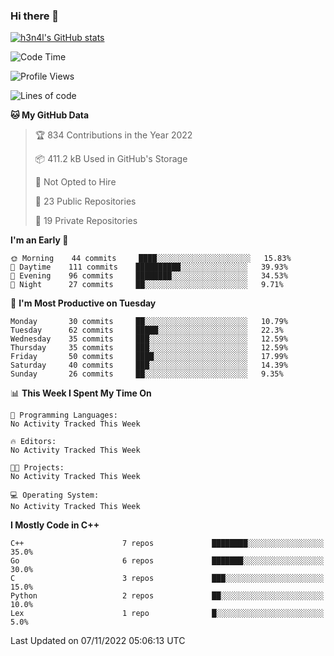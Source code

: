 ### Hi there 👋

[![h3n4l's GitHub stats](https://github-readme-stats.vercel.app/api?username=h3n4l&count_private=true&show_icons=true&theme=radical)](https://github.com/h3n4l/github-readme-stats)

<!--START_SECTION:waka-->
![Code Time](http://img.shields.io/badge/Code%20Time-771%20hrs%201%20min-blue)

![Profile Views](http://img.shields.io/badge/Profile%20Views-11-blue)

![Lines of code](https://img.shields.io/badge/From%20Hello%20World%20I%27ve%20Written-44%20Thousand%20lines%20of%20code-blue)

**🐱 My GitHub Data** 

> 🏆 834 Contributions in the Year 2022
 > 
> 📦 411.2 kB Used in GitHub's Storage 
 > 
> 🚫 Not Opted to Hire
 > 
> 📜 23 Public Repositories 
 > 
> 🔑 19 Private Repositories  
 > 
**I'm an Early 🐤** 

```text
🌞 Morning    44 commits     ████░░░░░░░░░░░░░░░░░░░░░   15.83% 
🌆 Daytime    111 commits    ██████████░░░░░░░░░░░░░░░   39.93% 
🌃 Evening    96 commits     ████████░░░░░░░░░░░░░░░░░   34.53% 
🌙 Night      27 commits     ██░░░░░░░░░░░░░░░░░░░░░░░   9.71%

```
📅 **I'm Most Productive on Tuesday** 

```text
Monday       30 commits     ██░░░░░░░░░░░░░░░░░░░░░░░   10.79% 
Tuesday      62 commits     █████░░░░░░░░░░░░░░░░░░░░   22.3% 
Wednesday    35 commits     ███░░░░░░░░░░░░░░░░░░░░░░   12.59% 
Thursday     35 commits     ███░░░░░░░░░░░░░░░░░░░░░░   12.59% 
Friday       50 commits     ████░░░░░░░░░░░░░░░░░░░░░   17.99% 
Saturday     40 commits     ███░░░░░░░░░░░░░░░░░░░░░░   14.39% 
Sunday       26 commits     ██░░░░░░░░░░░░░░░░░░░░░░░   9.35%

```


📊 **This Week I Spent My Time On** 

```text
💬 Programming Languages: 
No Activity Tracked This Week

🔥 Editors: 
No Activity Tracked This Week

🐱‍💻 Projects: 
No Activity Tracked This Week

💻 Operating System: 
No Activity Tracked This Week

```

**I Mostly Code in C++** 

```text
C++                      7 repos             ████████░░░░░░░░░░░░░░░░░   35.0% 
Go                       6 repos             ███████░░░░░░░░░░░░░░░░░░   30.0% 
C                        3 repos             ███░░░░░░░░░░░░░░░░░░░░░░   15.0% 
Python                   2 repos             ██░░░░░░░░░░░░░░░░░░░░░░░   10.0% 
Lex                      1 repo              █░░░░░░░░░░░░░░░░░░░░░░░░   5.0%

```



 Last Updated on 07/11/2022 05:06:13 UTC
<!--END_SECTION:waka-->

